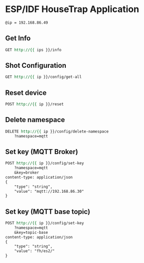 # ESP/IDF HouseTrap Application


```rest
@ip = 192.168.86.49
```

## Get Info

```rest
GET http://{{ ips }}/info
```

## Shot Configuration

```rest
GET http://{{ ip }}/config/get-all
```

## Reset device

```rest
POST http://{{ ip }}/reset
```

## Delete namespace

```rest
DELETE http://{{ ip }}/config/delete-namespace
    ?namespace=mqtt
```

## Set key (MQTT Broker)

```rest
POST http://{{ ip }}/config/set-key
    ?namespace=mqtt
    &key=broker
content-type: application/json
{
    "type": "string",
    "value": "mqtt://192.168.86.30"
}
```

## Set key (MQTT base topic)


```rest
POST http://{{ ip }}/config/set-key
    ?namespace=mqtt
    &key=topic-base
content-type: application/json
{
    "type": "string",
    "value": "fh/es2/"
}
```
